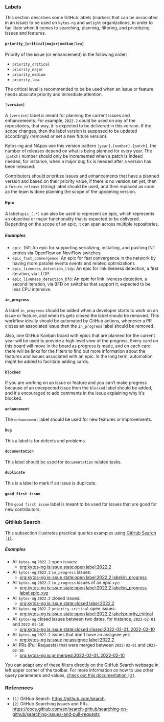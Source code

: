 ### Labels

This section describes some GitHub labels (markers that can be associated in an issue) to be used on `kytos-ng` and `amlight` organizations, in order to facilitate when it comes to searching, planning, filtering, and prioritizing issues and features.

#### `priority_[critical|major|medium|low]`

Priority of the issue (or enhancement) in the following order: 

- `priority_critical` 
- `priority_major`
- `priority_medium`
- `priority_low`.

The critical level is recommended to be be used when an issue or feature needs absolute priority and immediate attention.

#### `[version]`

A `[version]` label is meant for planning the current issues and enhancements. For example, `2022.2` could be used on any of the repositories, that way, it is expected to be delivered in this version. If the scope changes, then the label version is supposed to be updated accordingly (removed or set a new future version). 

Kytos-ng and NApps use this version pattern `[year].[number].[patch]`, the number of releases depend on what is being planned for every year. The `[patch]` number should only be incremented when a patch is indeed needed, for instance, when a major bug fix is needed after a version has been released. 

Contributors should prioritize issues and enhancements that have a planned version and based on their priority value, if there is no version set yet, then a `future_release` (string) label should be used, and then replaced as soon as the team is done planning the scope of the upcoming version.

#### Epic

A label `epic_[.*]` can also be used to represent an epic, which represents an objective or major functionality that is expected to be delivered. Depending on the scope of an epic, it can span across multiple repositories.

##### Examples

- `epic_INT`: An epic for supporting serializing, installing, and pushing INT entries via OpenFlow on NoviFlow switches.
- `epic_fast_convergence`: An epic for fast convergence in the network by having more parallel events events and related optimizations
- `epic_liveness_detection_lldp`: An epic for link liveness detection, a first iteration, via LLDP.
- `epic_liveness_detection_bfd`: An epic for link liveness detection, a second iteration, via BFD on switches that support it, expected to be less CPU intensive.

#### `in_progress`

A label `in_progress` should be added when a developer starts to work on an issue or feature, and when its gets closed the label should be removed. This workflow ideally should be automated by GitHub actions, whenever a PR closes an associated issue then the `in_progress` label should be removed.

Also, one GitHub Kanban board with epics that are planned for the current year will be used to provide a high level view of the progress. Every card on this board will move in the board as progress is made, and on each card there will be links for the filters to find out more information about the features and issues associated with an epic. In the long term, automation might be added to facilitate adding cards.

#### `blocked`

If you are working on an issue or feature and you can't make progress because of an unexpected issue then the `blocked` label should be added, and it's encouraged to add comments in the issue explaining why it's blocked.

#### `enhancement`

The `enhancement` label should be used for new features or improvements.

#### `bug`

This a label is for defects and problems.

#### `documentation`

This label should be used for `documentation` related tasks.

#### `duplicate`

This is a label to mark if an issue is duplicate.

#### `good first issue`

The `good first issue` label is meant to be used for issues that are good for new contributors.

### GitHub Search

This subsection illustrates practical queries examples using [GitHub Search `[1]`](https://github.com/search).

##### Examples

* All `kytos-ng` `2022.2` open issues:
  * [org:kytos-ng is:issue state:open label:2022.2](https://github.com/search?q=org%3Akytos-ng+is%3Aissue+state%3Aopen+label%3A2022.2)
* All `kytos-ng` `2022.2` `in_progress` issues:
  * [org:kytos-ng is:issue state:open label:2022.2 label:in_progress](https://github.com/search?q=org%3Akytos-ng+is%3Aissue+state%3Aopen+label%3A2022.2+label%3Ain_progress)
* All `kytos-ng` `2022.2` `in_progress` issues of an epic `xyz`:
  * [org:kytos-ng is:issue state:open label:2022.2 label:in_progress label:epic_xyz](https://github.com/search?q=org%3Akytos-ng+is%3Aissue+state%3Aopen+label%3A2022.2+label%3Ain_progress+label%3Aepic_xyz)
* All `kytos-ng` `2022.2` closed issues:
  * [org:kytos-ng is:issue state:closed label:2022.2](https://github.com/search?q=org%3Akytos-ng+is%3Aissue+state%3Aclosed+label%3A2022.2)
* All `kytos-ng` `2022.2` `priority_critical` open issues:
  * [org:kytos-ng is:issue state:open label:2022.2 label:priority_critical](https://github.com/search?q=org%3Akytos-ng+is%3Aissue+state%3Aopen+label%3A2022.2+label%3Apriority_critical)
* All `kytos-ng` closed issues between two dates, for instance, `2022-02-01` and `2022-02-10`:
  * [org:kytos-ng is:issue state:closed closed:2022-02-01..2022-02-10](https://github.com/search?q=org%3Akytos-ng+is%3Aissue+state%3Aclosed+closed%3A2022-02-01..2022-02-10)
* All `kytos-ng` `2022.2` issues that don't have an assignee yet:
  * [org:kytos-ng is:issue no:assignee label:2022.2](https://github.com/search?q=org%3Akytos-ng+is%3Aissue+no%3Aassignee+label%3A2022.2)
* All PRs (Pull Requests) that were merged between `2022-02-01` and `2022-02-10`:
  * [org:kytos-ng is:pr merged:2022-02-01..2022-02-10](https://github.com/search?q=org%3Akytos-ng+is%3Apr+merged%3A2022-02-01..2022-02-10)

You can adapt any of these filters directly on the GitHub Search webpage in left upper corner of the toolbar. For more information on how to use other query parameters and values, [check out this documentation `[2]`](https://docs.github.com/en/search-github/searching-on-github/searching-issues-and-pull-requests).

### References

- `[1]` GitHub Search. https://github.com/search.
- `[2]` GitHub Searching issues and PRs. https://docs.github.com/en/search-github/searching-on-github/searching-issues-and-pull-requests
